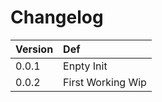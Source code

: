 # Changelog

| Version | Def               |
| :------ | :---------------- |
| 0.0.1   | Enpty Init        |
| 0.0.2   | First Working Wip |
